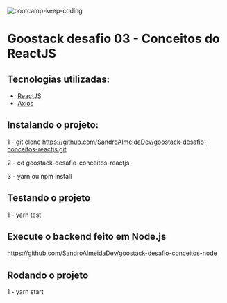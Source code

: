 ![bootcamp-keep-coding](https://user-images.githubusercontent.com/58606794/80931247-e2503080-8d8e-11ea-81c7-67ca728fb2a1.png)

# Goostack desafio 03 - Conceitos do ReactJS

## Tecnologias utilizadas:
- [ReactJS](https://reactjs.org/)
- [Axios](https://github.com/axios/axios)

## Instalando o projeto:

1 - git clone https://github.com/SandroAlmeidaDev/goostack-desafio-conceitos-reactjs.git

2 - cd goostack-desafio-conceitos-reactjs

3 - yarn ou npm install

## Testando o projeto

1 - yarn test

## Execute o backend feito em Node.js 
https://github.com/SandroAlmeidaDev/goostack-desafio-conceitos-node

## Rodando o projeto

1 - yarn start


